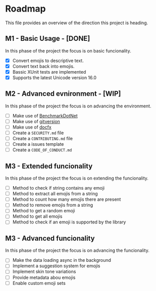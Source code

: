 # Roadmap

This file provides an overview of the direction this project is heading.

## M1 - Basic Usage - [DONE]

In this phase of the project the focus is on basic funcionality.

- [x] Convert emojis to descriptive text.
- [x] Convert text back into emojis.
- [x] Bassic XUnit tests are implemented
- [x] Supports the latest Unicode version 16.0

## M2 - Advanced evnironment - [WIP]

In this phase of the project the focus is on advancing the environment.

- [ ] Make use of [BenchmarkDotNet](https://github.com/dotnet/BenchmarkDotNet)
- [ ] Make use of [gitversion](https://gitversion.net)
- [ ] Make use of [docfx](https://dotnet.github.io/docfx)
- [ ] Create a `SECURITY.md` file
- [ ] Create a `CONTRIBUTING.md` file
- [ ] Create a issues template
- [ ] Create a `CODE_OF_CONDUCT.md`

## M3 - Extended funcionality

In this phase of the project the focus is on extending the funcionality.

- [ ] Method to check if string contains any emoji
- [ ] Method to extract all emojis from a string
- [ ] Method to count how many emojis there are present
- [ ] Method to remove emojis from a string
- [ ] Method to get a random emoji
- [ ] Method to get all emojis
- [ ] Method to check if an emoji is supported by the library

## M3 - Advanced funcionality

In this phase of the project the focus is on advancing the funcionality.

- [ ] Make the data loading async in the background
- [ ] Implement a suggestion system for emojis
- [ ] Implement skin tone variations
- [ ] Provide metadata abou emojis
- [ ] Enable custom emoji sets

